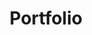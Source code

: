 ---
title: Portfolio
excerpt: SunConnector' Project
layout: collection
permalink: /portfolio/
collection: portfolio
author_profile: true
header:
    overlay_filter: linear-gradient(270deg, rgba(125,94,93,1), rgba(255,255,255,1))
entries_layout: grid
classes: wide
---